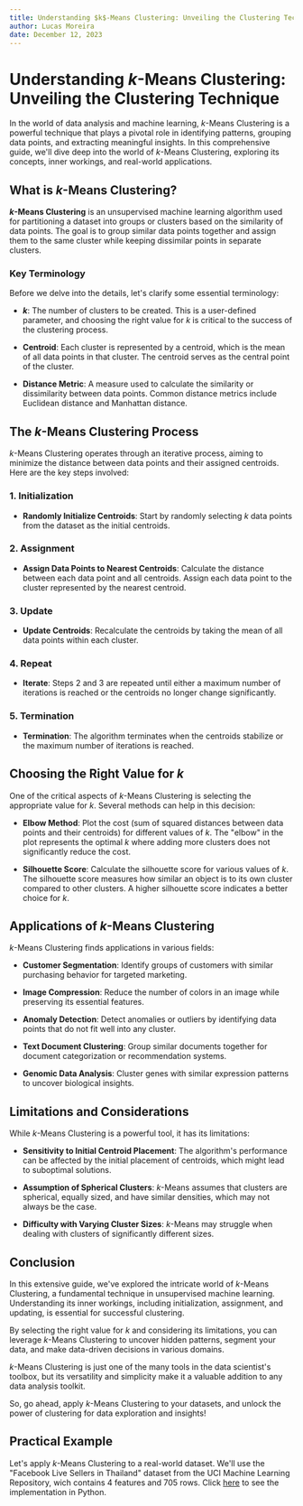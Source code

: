 ```yaml
---
title: Understanding $k$-Means Clustering: Unveiling the Clustering Technique
author: Lucas Moreira
date: December 12, 2023
---
```


# Understanding $k$-Means Clustering: Unveiling the Clustering Technique

In the world of data analysis and machine learning, $k$-Means Clustering is a powerful technique that plays a pivotal role in identifying patterns, grouping data points, and extracting meaningful insights. In this comprehensive guide, we'll dive deep into the world of $k$-Means Clustering, exploring its concepts, inner workings, and real-world applications.

## What is $k$-Means Clustering?

**$k$-Means Clustering** is an unsupervised machine learning algorithm used for partitioning a dataset into groups or clusters based on the similarity of data points. The goal is to group similar data points together and assign them to the same cluster while keeping dissimilar points in separate clusters.

### Key Terminology

Before we delve into the details, let's clarify some essential terminology:

- **$k$**: The number of clusters to be created. This is a user-defined parameter, and choosing the right value for $k$ is critical to the success of the clustering process.

- **Centroid**: Each cluster is represented by a centroid, which is the mean of all data points in that cluster. The centroid serves as the central point of the cluster.

- **Distance Metric**: A measure used to calculate the similarity or dissimilarity between data points. Common distance metrics include Euclidean distance and Manhattan distance.

## The $k$-Means Clustering Process

$k$-Means Clustering operates through an iterative process, aiming to minimize the distance between data points and their assigned centroids. Here are the key steps involved:

### 1. Initialization

- **Randomly Initialize Centroids**: Start by randomly selecting $k$ data points from the dataset as the initial centroids.

### 2. Assignment

- **Assign Data Points to Nearest Centroids**: Calculate the distance between each data point and all centroids. Assign each data point to the cluster represented by the nearest centroid.

### 3. Update

- **Update Centroids**: Recalculate the centroids by taking the mean of all data points within each cluster.

### 4. Repeat

- **Iterate**: Steps 2 and 3 are repeated until either a maximum number of iterations is reached or the centroids no longer change significantly.

### 5. Termination

- **Termination**: The algorithm terminates when the centroids stabilize or the maximum number of iterations is reached.

## Choosing the Right Value for $k$

One of the critical aspects of $k$-Means Clustering is selecting the appropriate value for $k$. Several methods can help in this decision:

- **Elbow Method**: Plot the cost (sum of squared distances between data points and their centroids) for different values of $k$. The "elbow" in the plot represents the optimal $k$ where adding more clusters does not significantly reduce the cost.

- **Silhouette Score**: Calculate the silhouette score for various values of $k$. The silhouette score measures how similar an object is to its own cluster compared to other clusters. A higher silhouette score indicates a better choice for $k$.

## Applications of $k$-Means Clustering

$k$-Means Clustering finds applications in various fields:

- **Customer Segmentation**: Identify groups of customers with similar purchasing behavior for targeted marketing.

- **Image Compression**: Reduce the number of colors in an image while preserving its essential features.

- **Anomaly Detection**: Detect anomalies or outliers by identifying data points that do not fit well into any cluster.

- **Text Document Clustering**: Group similar documents together for document categorization or recommendation systems.

- **Genomic Data Analysis**: Cluster genes with similar expression patterns to uncover biological insights.

## Limitations and Considerations

While $k$-Means Clustering is a powerful tool, it has its limitations:

- **Sensitivity to Initial Centroid Placement**: The algorithm's performance can be affected by the initial placement of centroids, which might lead to suboptimal solutions.

- **Assumption of Spherical Clusters**: $k$-Means assumes that clusters are spherical, equally sized, and have similar densities, which may not always be the case.

- **Difficulty with Varying Cluster Sizes**: $k$-Means may struggle when dealing with clusters of significantly different sizes.

## Conclusion

In this extensive guide, we've explored the intricate world of $k$-Means Clustering, a fundamental technique in unsupervised machine learning. Understanding its inner workings, including initialization, assignment, and updating, is essential for successful clustering.

By selecting the right value for $k$ and considering its limitations, you can leverage $k$-Means Clustering to uncover hidden patterns, segment your data, and make data-driven decisions in various domains.

$k$-Means Clustering is just one of the many tools in the data scientist's toolbox, but its versatility and simplicity make it a valuable addition to any data analysis toolkit.

So, go ahead, apply $k$-Means Clustering to your datasets, and unlock the power of clustering for data exploration and insights!


## Practical Example

Let's apply $k$-Means Clustering to a real-world dataset. We'll use the "Facebook Live Sellers in Thailand" dataset from the UCI Machine Learning Repository, wich contains 4 features and 705 rows. Click [here](/2_Unsupervised_Learning/Unsupervised_Learning_with_Clustering/kmeas.ipynb) to see the implementation in Python.